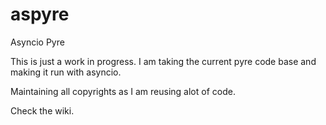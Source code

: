 # aspyre
Asyncio Pyre

This is just a work in progress.
I am taking the current pyre code base and making it run with asyncio.

Maintaining all copyrights as I am reusing alot of code.

Check the wiki.
